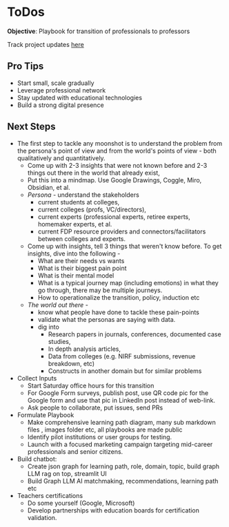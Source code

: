 # ToDos
**Objective**: Playbook for transition of professionals to professors

Track project updates [here](./Admin/DoNew_VidyaSetu_Tracking.md)

## Pro Tips

* Start small, scale gradually  
* Leverage professional network  
* Stay updated with educational technologies  
* Build a strong digital presence


## **Next Steps**
* The first step to tackle any moonshot is to understand the problem from the persona's point of view and from the world's points of view - both qualitatively and quantitatively.  
   - Come up with 2-3 insights that were not known before and 2-3 things out there in the world that already exist, 
   - Put this into a mindmap. Use Google Drawings, Coggle, Miro, Obsidian, et al.
	- *Persona* - understand the stakeholders 
		- current students at colleges, 
		- current colleges (profs, VC/directors), 
		- current experts (professional experts, retiree experts, homemaker experts, et al. 
		- current FDP resource providers and connectors/facilitators between colleges and experts. 
	- Come up with insights, tell 3 things that weren't know before. To get insights, dive into the following -
		- What are their needs vs wants
		- What is their biggest pain point
		- What is their mental model 
		- What is a typical journey map (including emotions) in what they go through, there may be multiple journeys.
		- How to operationalize the transition, policy, induction etc
	- *The world out there* - 
		- know what people have done to tackle these pain-points 
		- validate what the personas are saying with data. 
		- dig into 
			- Research papers in journals, conferences, documented case studies, 
			- In depth analysis articles, 
			- Data from colleges (e.g. NIRF submissions, revenue breakdown, etc)
			- Constructs in another domain but for similar problems
* Collect Inputs
	- Start Saturday office hours for this transition 
	- For Google Form surveys, publish post, use QR code pic for the Google form and use that pic in LinkedIn post instead of web-link.
	- Ask people to collaborate, put issues, send PRs
* Formulate Playbook
	- Make comprehensive learning path diagram, many sub markdown files , images folder etc, all playbooks are made public 
	- Identify pilot institutions or user groups for testing.  
	- Launch with a focused marketing campaign targeting mid-career professionals and senior citizens.
* Build chatbot: 
	- Create json graph for learning path, role, domain, topic, build graph LLM rag on top, streamlit UI 
	- Build Graph LLM AI matchmaking, recommendations, learning path etc
* Teachers certifications
	- Do some yourself (Google, Microsoft)
	- Develop partnerships with education boards for certification validation.  

<!-- # Appendix 

## **Development Plan (2-3 Months)**

### **Phase 1 – Research and Ideation (Week 1-2)**

* Conduct surveys with mid-career professionals and senior citizens.  
* Identify barriers to transitioning into teaching.  
* Partner with educational boards or universities for certification validation.

### **Phase 2 – MVP Development (Week 3-8)**

* Build a web platform or app with core features:  
  * AI-powered career path recommendation.  
  * Pilot training modules (e.g., pedagogy basics, digital tools).  
  * Certification infrastructure for one domain.  
* Collaborate with industry and education experts to design content.

### **Phase 3 – Pilot Testing and Feedback (Week 9-12)**

* Test with a cohort of 50-100 users (mid-career professionals, senior citizens).  
* Collect feedback on user experience, content quality, and certification utility.  
* Refine features and prepare for scale-up. -->

